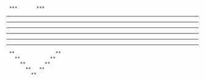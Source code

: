 
     ***       ***
   **   **   **   **
 **       ****       **
**         **         **
**          *          **
 **                     **
   **                   **
     **               **
       **           **
         **       **
           **   **
             **

